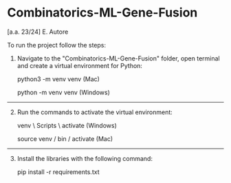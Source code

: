 # Combinatorics-ML-Gene-Fusion
[a.a. 23/24] E. Autore


To run the project follow the steps:

1) Navigate to the "Combinatorics-ML-Gene-Fusion" folder, open terminal and create a virtual environment for Python:

   python3 -m venv venv (Mac)

   python -m venv venv (Windows)

--------------------------------------------------------------------------------------------------------------------
2) Run the commands to activate the virtual environment:

   venv \ Scripts \ activate (Windows)

   source venv / bin / activate (Mac)
   
--------------------------------------------------------------------------------------------------------------------
3) Install the libraries with the following command:

   pip install -r requirements.txt 
